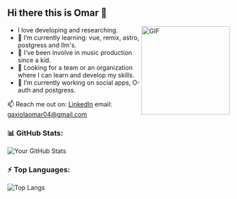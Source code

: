 ## Hi there this is Omar 👋

<img align="right" alt="GIF" src="https://cdn.cloudflare.steamstatic.com/steamcommunity/public/images/items/1156380/3a2c04b76d125fdb275bd26ed381c8c73c220686.gif" width="200"/>


-  I love developing and researching.
- 🌱 I’m currently learning: vue, remix, astro, postgress and llm's.
- 🎹 I've been involve in music production since a kid.
- 👯 Looking for a team or an organization where I can learn and develop my skills.
- 🔭 I’m currently working on social apps, O-auth and postgress.

📫 Reach me out on: <a href="https://www.linkedin.com/in/omar-gaxiola"/>LinkedIn</a>
email: gaxiolaomar04@gmail.com

### 📊 GitHub Stats:
![Your GitHub Stats](https://github-readme-stats.vercel.app/api?username=omarigg04&show_icons=true&theme=dracula)

### ⚡ Top Languages:
![Top Langs](https://github-readme-stats.vercel.app/api/top-langs/?username=omarigg04&layout=compact&theme=dracula)




<!--
**omarigg04/omarigg04** is a ✨ _special_ ✨ repository because its `README.md` (this file) appears on your GitHub profile.

Here are some ideas to get you started:

- 🔭 I’m currently working on ...
- 🌱 I’m currently learning ...
- 👯 I’m looking to collaborate on ...
- 🤔 I’m looking for help with ...
- 💬 Ask me about ...
- 📫 How to reach me: ...
- 😄 Pronouns: ...
- ⚡ Fun fact: ...
-->
